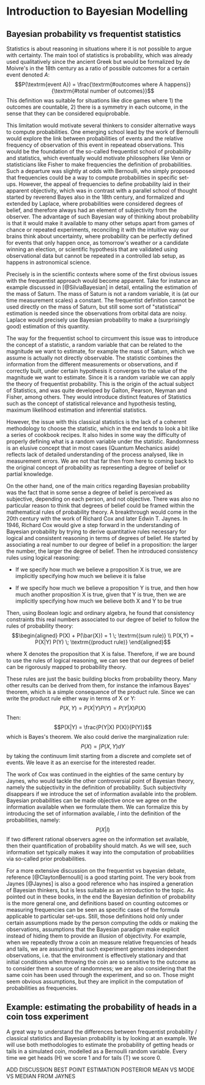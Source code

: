 # Introduction to Bayesian Modelling

## Bayesian probability vs frequentist statistics

Statistics is about reasoning in situations where it is not possible to
argue with certainty. The main tool of statistics is probability, which
was already used qualitatively since the ancient Greek but would be
formalized by de Moivre's in the 18th century as a ratio of possible
outcomes for a certain event denoted $A$:
$$P(\textrm{event A}) = \frac{\textrm{#outcomes where A happens}}{\textrm{#total number of outcomes}}$$
This definition was suitable for situations like dice games where 1) the
outcomes are countable, 2) there is a symmetry in each outcome, in the
sense that they can be considered equiprobable.

This limitation would motivate several thinkers to consider alternative
ways to compute probabilities. One emerging school lead by the work of
Bernoulli would explore the link between probabilities of events and the
relative frequency of observation of this event in repeatead
observations. This would be the foundation of the so-called frequentist
school of probability and statistics, which eventually would motivate
philosophers like Venn or statisticians like Fisher to make frequencies
the definition of probabilities. Such a departure was slightly at odds
with Bernoulli, who simply proposed that frequencies could be a way to
compute probabilities in specific set-ups. However, the appeal of
frequencies to define probability laid in their apparent objectivity,
which was in contrast with a parallel school of thought started by
reverend Bayes also in the 18th century, and formalized and extended by
Laplace, where probabilities were considered degrees of belief, and
therefore always had an element of subjectivity from the observer. The
advantage of such Bayesian way of thinking about probability is that it
would make it available to many other setups apart from games of chance
or repeated experiments, reconciling it with the intuitive way our
brains think about uncertainty, where probability can be perfectly
defined for events that only happen once, as tomorrow's weather or a
candidate winning an election, or scientific hypothesis that are
validated using observational data but cannot be repeated in a
controlled lab setup, as happens in astronomical science.

Precisely is in the scientific contexts where some of the first obvious
issues with the frequentist approach would become apparent. Take for
instance an example discussed in [@SilviaBayesian] in detail, entailing
the estimation of the mass of Saturn. The mass of Saturn is not a random
variable, it is (at our time measurement scales) a constant. The
frequentist definition cannot be used directly on the mass of Saturn,
but still some sort of \"statistical\" estimation is needed since the
observations from orbital data are noisy. Laplace would precisely use
Bayesian probability to make a (surprisingly good) estimation of this
quantity.

The way for the frequentist school to circumvent this issue was to
introduce the concept of a statistic, a random variable that can be
related to the magnitude we want to estimate, for example the mass of
Saturn, which we assume is actually not directly observable. The
statistic combines the information from the different measurements or
observations, and if correctly built, under certain hypothesis it
converges to the value of the magnitude we want to estimate. Since it is
a random variable we can apply the theory of frequentist probability.
This is the origin of the actual subject of Statistics, and was quite
developed by Galton, Pearson, Neyman and Fisher, among others. They
would introduce distinct features of Statistics such as the concept of
statistical relevance and hypothesis testing, maximum likelihood
estimation and inferential statistics.

However, the issue with this classical statistics is the lack of a
coherent methodology to choose the statistic, which in the end tends to
look a bit like a series of cookbook recipes. It also hides in some way
the difficulty of properly defining what is a random variable under the
statistic. Randomness is an elusive concept that in most cases (Quantum
Mechanics aside) reflects lack of detailed understanding of the process
analysed, like in measurement errors. We are not that far then from here
to coming back to the original concept of probability as representing a
degree of belief or partial knowledge.

On the other hand, one of the main critics regarding Bayesian
probability was the fact that in some sense a degree of belief is
perceived as subjective, depending on each person, and not objective.
There was also no particular reason to think that degrees of belief
could be framed within the mathematical rules of probability theory. A
breakthrough would come in the 20th century with the work of Richard Cox
and later Edwin T. Jaynes. In 1946, Richard Cox would give a step
forward in the understanding of Bayesian probability by trying to derive
quantitative rules necessary for logical and consistent reasoning in
terms of degrees of belief. He started by associating a real number to
our degree of belief in a proposition: the larger the number, the larger
the degree of belief. Then he introduced consistency rules using logical
reasoning:

-   If we specify how much we believe a proposition X is true, we are
    implicitly specifying how much we believe it is false

-   If we specify how much we believe a proposition Y is true, and then
    how much another proposition X is true, given that Y is true, then
    we are implicitly specifying how much we believe both X and Y to be
    true

Then, using Boolean logic and ordinary algebra, he found that
consistency constraints this real numbers associated to our degree of
belief to follow the rules of probability theory: $$\begin{aligned}
P(X) + P(\bar{X}) = 1 \; \textrm{(sum rule)} \\  
P(X,Y) = P(X|Y) P(Y)  \; \textrm{(product rule)}
\end{aligned}$$

where ̄X denotes the proposition that X is false. Therefore, if we are
bound to use the rules of logical reasoning, we can see that our degrees
of belief can be rigorously mapped to probability theory.

These rules are just the basic building blocks from probability theory.
Many other results can be derived from them, for instance the infamous
Bayes' theorem, which is a simple consequence of the product rule. Since
we can write the product rule either way in terms of X or Y:
$$P(X,Y) = P(X|Y) P(Y) = P(Y|X) P(X)$$ Then:
$$P(X|Y) = \frac{P(Y|X) P(X)}{P(Y)}$$ which is Bayes's theorem. We also
could derive the marginalization rule: $$P(X) = \int P(X,Y) dY$$ by
taking the continuum limit starting from a discrete and complete set of
events. We leave it as an exercise for the interested reader.

The work of Cox was continued in the eighties of the same century by
Jaynes, who would tackle the other controversial point of Bayesian
theory, namely the subjectivity in the definition of probability. Such
subjectivity disappears if we introduce the set of information available
into the problem. Bayesian probabilities can be made objective once we
agree on the information available when we formulate them. We can
formalize this by introducing the set of information available, $I$ into
the definition of the probabilities, namely: $$P(X|I)$$ If two different
rational observers agree on the information set available, then their
quantification of probability should match. As we will see, such
information set typically makes it way into the computation of
probabilities via so-called prior probabilities.

For a more extensive discussion on the frequentist vs bayesian debate,
reference [@ClaytonBernoulli] is a good starting point. The very book
from Jaynes [@Jaynes] is also a good reference who has inspired a
generation of Bayesian thinkers, but is less suitable as an introduction
to the topic. As pointed out in these books, in the end the Bayesian
definition of probability is the more general one, and definitions based
on counting outcomes or measuring frequencies can be seen as specific
cases of the formula applicable to particular set-ups. Still, those
definitions hold only under certain assumptions made by the person
computing the odds or making the observations, assumptions that the
Bayesian paradigm make explicit instead of hiding them to provide an
illusion of objectivity. For example, when we repeatedly throw a coin an
measure relative frequencies of heads and tails, we are assuming that
such experiment generates independent observations, i.e. that the
environment is effectively stationary and that initial conditions when
throwing the coin are so sensitive to the outcome as to consider them a
source of randomness; we are also considering that the same coin has
been used through the experiment, and so on. Those might seem obvious
assumptions, but they are implicit in the computation of probabilities
as frequencies.

## Example: estimating the probability of heads in a coin toss experiment

A great way to understand the differences between frequentist
probability / classical statistics and Bayesian probability is by
looking at an example. We will use both methodologies to estimate the
probability of getting heads or tails in a simulated coin, modelled as a
Bernoulli random variable. Every time we get heads (H) we score 1 and
for tails (T) we score 0.

ADD DISCUSSION BEST POINT ESTIMATION POSTERIOR MEAN VS MODE VS MEDIAN
FROM JAYNES
